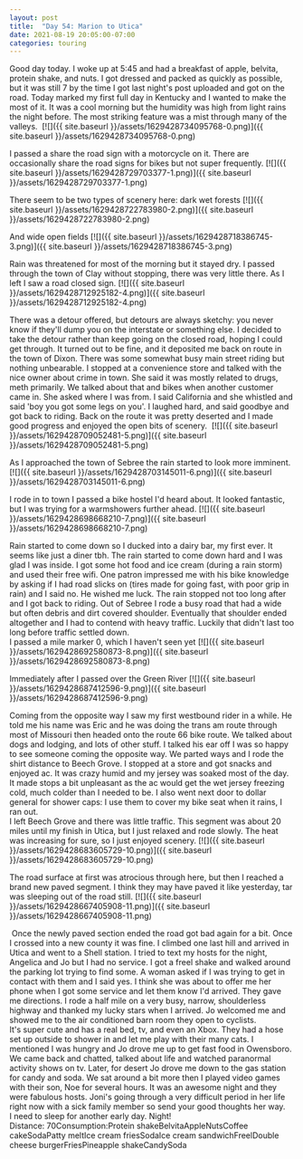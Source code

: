 ```yaml
---
layout: post
title:  "Day 54: Marion to Utica"
date: 2021-08-19 20:05:00-07:00
categories: touring
---
```

Good day today. I woke up at 5:45 and had a breakfast of apple, belvita, protein shake, and nuts. I got dressed and packed as quickly as possible, but it was still 7 by the time I got last night's post uploaded and got on the road. Today marked my first full day in Kentucky and I wanted to make the most of it. It was a cool morning but the humidity was high from light rains the night before. The most striking feature was a mist through many of the valleys. 
[![]({{ site.baseurl }}/assets/1629428734095768-0.png)]({{ site.baseurl }}/assets/1629428734095768-0.png)
  
I passed a share the road sign with a motorcycle on it. There are occasionally share the road signs for bikes but not super frequently.
[![]({{ site.baseurl }}/assets/1629428729703377-1.png)]({{ site.baseurl }}/assets/1629428729703377-1.png)
  
There seem to be two types of scenery here: dark wet forests
[![]({{ site.baseurl }}/assets/1629428722783980-2.png)]({{ site.baseurl }}/assets/1629428722783980-2.png)
  
And wide open fields
[![]({{ site.baseurl }}/assets/1629428718386745-3.png)]({{ site.baseurl }}/assets/1629428718386745-3.png)
  
Rain was threatened for most of the morning but it stayed dry. I passed through the town of Clay without stopping, there was very little there. As I left I saw a road closed sign.
[![]({{ site.baseurl }}/assets/1629428712925182-4.png)]({{ site.baseurl }}/assets/1629428712925182-4.png)
  
There was a detour offered, but detours are always sketchy: you never know if they'll dump you on the interstate or something else. I decided to take the detour rather than keep going on the closed road, hoping I could get through. It turned out to be fine, and it deposited me back on route in the town of Dixon. There was some somewhat busy main street riding but nothing unbearable. I stopped at a convenience store and talked with the nice owner about crime in town. She said it was mostly related to drugs, meth primarily. We talked about that and bikes when another customer came in. She asked where I was from. I said California and she whistled and said 'boy you got some legs on you'. I laughed hard, and said goodbye and got back to riding. Back on the route it was pretty deserted and I made good progress and enjoyed the open bits of scenery. 
[![]({{ site.baseurl }}/assets/1629428709052481-5.png)]({{ site.baseurl }}/assets/1629428709052481-5.png)
  
As I approached the town of Sebree the rain started to look more imminent. 
[![]({{ site.baseurl }}/assets/1629428703145011-6.png)]({{ site.baseurl }}/assets/1629428703145011-6.png)
  
I rode in to town I passed a bike hostel I'd heard about. It looked fantastic, but I was trying for a warmshowers further ahead.
[![]({{ site.baseurl }}/assets/1629428698668210-7.png)]({{ site.baseurl }}/assets/1629428698668210-7.png)
  
Rain started to come down so I ducked into a dairy bar, my first ever. It seems like just a diner tbh. The rain started to come down hard and I was glad I was inside. I got some hot food and ice cream (during a rain storm) and used their free wifi. One patron impressed me with his bike knowledge by asking if I had road slicks on (tires made for going fast, with poor grip in rain) and I said no. He wished me luck. The rain stopped not too long after and I got back to riding. Out of Sebree I rode a busy road that had a wide but often debris and dirt covered shoulder. Eventually that shoulder ended altogether and I had to contend with heavy traffic. Luckily that didn't last too long before traffic settled down.  
I passed a mile marker 0, which I haven't seen yet
[![]({{ site.baseurl }}/assets/1629428692580873-8.png)]({{ site.baseurl }}/assets/1629428692580873-8.png)
  
Immediately after I passed over the Green River
[![]({{ site.baseurl }}/assets/1629428687412596-9.png)]({{ site.baseurl }}/assets/1629428687412596-9.png)
  
Coming from the opposite way I saw my first westbound rider in a while. He told me his name was Eric and he was doing the trans am route through most of Missouri then headed onto the route 66 bike route. We talked about dogs and lodging, and lots of other stuff. I talked his ear off I was so happy to see someone coming the opposite way. We parted ways and I rode the shirt distance to Beech Grove. I stopped at a store and got snacks and enjoyed ac. It was crazy humid and my jersey was soaked most of the day. It made stops a bit unpleasant as the ac would get the wet jersey freezing cold, much colder than I needed to be. I also went next door to dollar general for shower caps: I use them to cover my bike seat when it rains, I ran out.   
I left Beech Grove and there was little traffic. This segment was about 20 miles until my finish in Utica, but I just relaxed and rode slowly. The heat was increasing for sure, so I just enjoyed scenery.
[![]({{ site.baseurl }}/assets/1629428683605729-10.png)]({{ site.baseurl }}/assets/1629428683605729-10.png)
  
The road surface at first was atrocious through here, but then I reached a brand new paved segment. I think they may have paved it like yesterday, tar was sleeping out of the road still.
[![]({{ site.baseurl }}/assets/1629428667405908-11.png)]({{ site.baseurl }}/assets/1629428667405908-11.png)
  
 Once the newly paved section ended the road got bad again for a bit. Once I crossed into a new county it was fine. I climbed one last hill and arrived in Utica and went to a Shell station. I tried to text my hosts for the night, Angelica and Jo but I had no service. I got a freel shake and walked around the parking lot trying to find some. A woman asked if I was trying to get in contact with them and I said yes. I think she was about to offer me her phone when I got some service and let them know I'd arrived. They gave me directions. I rode a half mile on a very busy, narrow, shoulderless highway and thanked my lucky stars when I arrived. Jo welcomed me and showed me to the air conditioned barn room they open to cyclists.  
It's super cute and has a real bed, tv, and even an Xbox. They had a hose set up outside to shower in and let me play with their many cats. I mentioned I was hungry and Jo drove me up to get fast food in Owensboro. We came back and chatted, talked about life and watched paranormal activity shows on tv. Later, for desert Jo drove me down to the gas station for candy and soda. We sat around a bit more then I played video games with their son, Noe for several hours. It was an awesome night and they were fabulous hosts. Joni's going through a very difficult period in her life right now with a sick family member so send your good thoughts her way.   
I need to sleep for another early day. Night!  
Distance: 70Consumption:Protein shakeBelvitaAppleNutsCoffee cakeSodaPatty meltIce cream friesSodaIce cream sandwichFreelDouble cheese burgerFriesPineapple shakeCandySoda  

